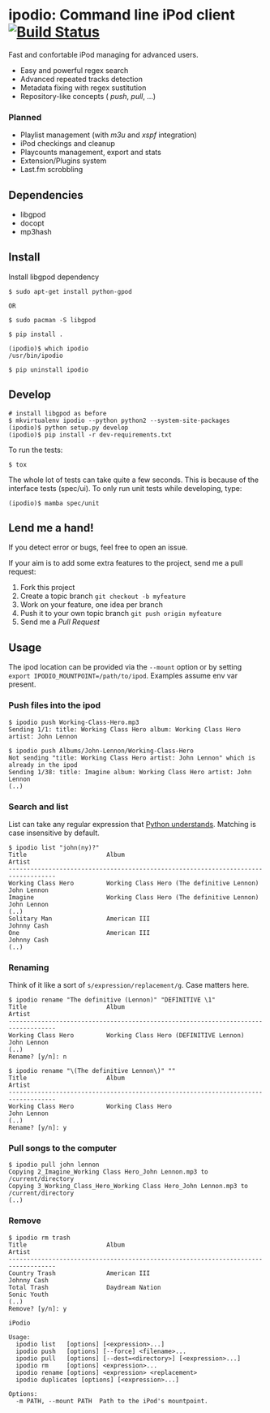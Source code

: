 # ipodio: Command line iPod client [![Build Status](https://travis-ci.org/jvrsantacruz/ipodio.png?branch=master)](https://travis-ci.org/jvrsantacruz/ipodio)

Fast and confortable iPod managing for advanced users.

- Easy and powerful regex search
- Advanced repeated tracks detection
- Metadata fixing with regex sustitution
- Repository-like concepts ( *push*, *pull*, ...)

### Planned

- Playlist management (with *m3u* and *xspf* integration)
- iPod checkings and cleanup
- Playcounts management, export and stats
- Extension/Plugins system
- Last.fm scrobbling

## Dependencies

- libgpod
- docopt
- mp3hash

## Install

Install libgpod dependency

```shell
$ sudo apt-get install python-gpod

OR

$ sudo pacman -S libgpod
```

```shell
$ pip install .

(ipodio)$ which ipodio
/usr/bin/ipodio

$ pip uninstall ipodio
```

## Develop

```shell
# install libgpod as before
$ mkvirtualenv ipodio --python python2 --system-site-packages
(ipodio)$ python setup.py develop
(ipodio)$ pip install -r dev-requirements.txt
```

To run the tests:

```shell
$ tox
```

The whole lot of tests can take quite a few seconds. This is because of the interface tests (spec/ui).
To only run unit tests while developing, type:

```shell
(ipodio)$ mamba spec/unit
```

## Lend me a hand!

If you detect error or bugs, feel free to open an issue.

If your aim is to add some extra features to the project, send me a pull request:

1. Fork this project
1. Create a topic branch `git checkout -b myfeature`
1. Work on your feature, one idea per branch
1. Push it to your own topic branch `git push origin myfeature`
1. Send me a *Pull Request*


## Usage

The ipod location can be provided via the `--mount` option or by setting `export IPODIO_MOUNTPOINT=/path/to/ipod`.
Examples assume env var present.

### Push files into the ipod

```shell
$ ipodio push Working-Class-Hero.mp3
Sending 1/1: title: Working Class Hero album: Working Class Hero artist: John Lennon
```

```shell
$ ipodio push Albums/John-Lennon/Working-Class-Hero
Not sending "title: Working Class Hero artist: John Lennon" which is already in the ipod
Sending 1/38: title: Imagine album: Working Class Hero artist: John Lennon
(..)
```

### Search and list

List can take any regular expression that [Python understands](http://docs.python.org/dev/howto/regex.html).
Matching is case insensitive by default.

```
$ ipodio list "john(ny)?"
Title                      Album                                       Artist
-----------------------------------------------------------------------------------
Working Class Hero         Working Class Hero (The definitive Lennon)  John Lennon
Imagine                    Working Class Hero (The definitive Lennon)  John Lennon
(..)
Solitary Man               American III                                Johnny Cash
One                        American III                                Johnny Cash
(..)
```

### Renaming

Think of it like a sort of `s/expression/replacement/g`. Case matters here.

```
$ ipodio rename "The definitive (Lennon)" "DEFINITIVE \1"
Title                      Album                                       Artist
-----------------------------------------------------------------------------------
Working Class Hero         Working Class Hero (DEFINITIVE Lennon)      John Lennon
(..)
Rename? [y/n]: n
```

```
$ ipodio rename "\(The definitive Lennon\)" ""
Title                      Album                                       Artist
-----------------------------------------------------------------------------------
Working Class Hero         Working Class Hero                          John Lennon
(..)
Rename? [y/n]: y
```

### Pull songs to the computer

```
$ ipodio pull john lennon
Copying 2_Imagine_Working Class Hero_John Lennon.mp3 to /current/directory
Copying 3_Working_Class_Hero_Working Class Hero_John Lennon.mp3 to /current/directory
(..)
```

### Remove

```
$ ipodio rm trash
Title                      Album                                       Artist
-----------------------------------------------------------------------------------
Country Trash              American III                                Johnny Cash
Total Trash                Daydream Nation                             Sonic Youth
(..)
Remove? [y/n]: y
```

```
iPodio

Usage:
  ipodio list   [options] [<expression>...]
  ipodio push   [options] [--force] <filename>...
  ipodio pull   [options] [--dest=<directory>] [<expression>...]
  ipodio rm     [options] <expression>...
  ipodio rename [options] <expression> <replacement>
  ipodio duplicates [options] [<expression>...]

Options:
  -m PATH, --mount PATH  Path to the iPod's mountpoint.
```
